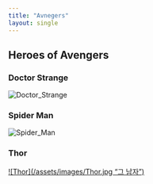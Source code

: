```yaml
---
title: "Avnegers"
layout: single
---
```


Heroes of Avengers
---
### Doctor Strange
![Doctor_Strange](/asserts/images/Doctor_strange.jpg)

### Spider Man
![Spider_Man][Spider]

[Spider]: https://marvelcinematicuniverse.fandom.com/wiki/Spider-Man

### Thor
[![Thor](/assets/images/Thor.jpg “그 남자”)](https://marvelcinematicuniverse.fandom.com/wiki/Thor)
